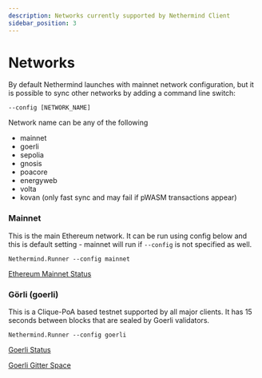 ```yaml
---
description: Networks currently supported by Nethermind Client
sidebar_position: 3
---
```


# Networks

By default Nethermind launches with mainnet network configuration, but it is possible to sync other networks by adding a
command line switch:

```
--config [NETWORK_NAME]
```

Network name can be any of the following

* mainnet
* goerli
* sepolia
* gnosis
* poacore
* energyweb
* volta
* kovan (only fast sync and may fail if pWASM transactions appear)

### Mainnet

This is the main Ethereum network. It can be run using config below and this is default setting - mainnet will run
if `--config` is not specified as well.

```
Nethermind.Runner --config mainnet
```

[Ethereum Mainnet Status](https://ethstats.net/)

### Görli (goerli)

This is a Clique-PoA based testnet supported by all major clients. It has 15 seconds between blocks that are sealed by
Goerli validators.

```
Nethermind.Runner --config goerli
```

[Goerli Status](https://stats.goerli.net/)

[Goerli Gitter Space](https://gitter.im/goerli/testnet)


